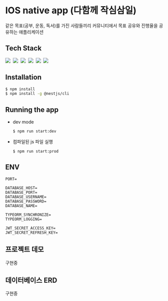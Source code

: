 # IOS native app (다함께 작심삼일)

같은 목표(공부, 운동, 독서)를 가진 사람들끼리 커뮤니티에서 목표 공유와 진행율을 공유하는 애플리케이션

## Tech Stack

<p>
  <img src="https://img.shields.io/badge/TypeScript-3178C6?style=flat-square&logo=TypeScript&logoColor=white"/></a>&nbsp
  <img src="https://img.shields.io/badge/NestJS-E0234E?style=flat-square&logo=NestJS&logoColor=white"/></a>&nbsp
  <img src="https://img.shields.io/badge/Docker-2496ED?style=flat-square&logo=Docker&logoColor=white"/></a>&nbsp
  <img src="https://img.shields.io/badge/GitHub Actions-2088FF?style=flat-square&logo=GitHub Actions&logoColor=white"/></a>&nbsp
  <img src="https://img.shields.io/badge/Amazon AWS-232F3E?style=flat-square&logo=Amazon AWS&logoColor=white"/></a>&nbsp
  <img src="https://img.shields.io/badge/MySQL-4479A1?style=flat-square&logo=MySQL&logoColor=white"/></a>&nbsp
</p>

## Installation

```bash
$ npm install
$ npm install -g @nestjs/cli
```

## Running the app

- dev mode
  ```bash
  $ npm run start:dev
  ```
- 컴파일된 js 파일 실행
  ```bash
  $ npm run start:prod
  ```

## ENV

```
PORT=

DATABASE_HOST=
DATABASE_PORT=
DATABASE_USERNAME=
DATABASE_PASSWORD=
DATABASE_NAME=

TYPEORM_SYNCHRONIZE=
TYPEORM_LOGGING=

JWT_SECRET_ACCESS_KEY=
JWT_SECRET_REFRESH_KEY=
```

## 프로젝트 데모

구현중

## 데이터베이스 ERD

구현중
